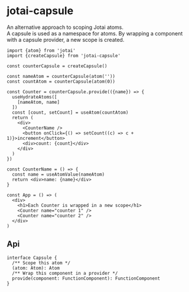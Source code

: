 # jotai-capsule

An alternative approach to scoping Jotai atoms.  
A capsule is used as a namespace for atoms. 
By wrapping a component with a capsule provider, a new scope is created.

```tsx
import {atom} from 'jotai'
import {createCapsule} from 'jotai-capsule'

const counterCapsule = createCapsule()

const nameAtom = counterCapsule(atom(''))
const countAtom = counterCapsule(atom(0))

const Counter = counterCapsule.provide(({name}) => {  
  useHydrateAtoms([
    [nameAtom, name]
  ])
  const [count, setCount] = useAtom(countAtom)
  return (
    <div>
      <CounterName />
      <button onClick={() => setCount((c) => c + 1)}>increment</button>
      <div>count: {count}</div>
    </div>
  )
})

const CounterName = () => {
  const name = useAtomValue(nameAtom)
  return <div>name: {name}</div>
}

const App = () => (
  <div>
    <h1>Each Counter is wrapped in a new scope</h1>
    <Counter name="counter 1" />
    <Counter name="counter 2" />
  </div>
)
```

## Api

```tsx
interface Capsule {
  /** Scope this atom */
  (atom: Atom): Atom
  /** Wrap this component in a provider */
  provide(component: FunctionComponent): FunctionComponent
}
```